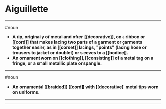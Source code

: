 # Aiguillette
---
#noun
- **A tip, originally of metal and often [[decorative]], on a ribbon or [[cord]] that makes lacing two parts of a garment or garments together easier, as in [[corset]] lacings, "points" (lacing hose or trousers to jacket or doublet) or sleeves to a [[bodice]].**
- **An ornament worn on [[clothing]], [[consisting]] of a metal tag on a fringe, or a small metallic plate or spangle.**
---
#noun
- **An ornamental [[braided]] [[cord]] with [[decorative]] metal tips worn on uniforms.**
---
---
